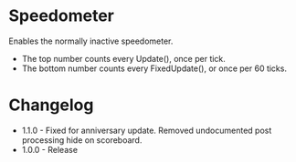 ﻿# Speedometer
Enables the normally inactive speedometer.

* The top number counts every Update(), once per tick.
* The bottom number counts every FixedUpdate(), or once per 60 ticks.

# Changelog
* 1.1.0 - Fixed for anniversary update. Removed undocumented post processing hide on scoreboard.
* 1.0.0 - Release